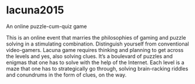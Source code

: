 # lacuna2015
An online puzzle-cum-quiz game

This is an online event that marries the philosophies of gaming and puzzle solving in a stimulating combination. Distinguish yourself from conventional video-gamers. Lacuna game requires thinking and planning to get across the levels and yes, also solving clues. It’s a boulevard of puzzles and enigmas that one has to solve with the help of the Internet. Each level is a maze that one has to strategically go through, solving brain-racking riddles and conundrums in the form of clues, on the way.
